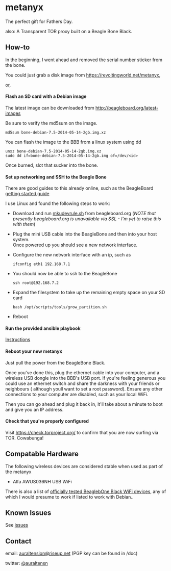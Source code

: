 metanyx
========

The perfect gift for Fathers Day.

also: A Transparent TOR proxy built on a Beagle Bone Black.  

How-to
------

In the beginning, I went ahead and removed the serial number sticker from the bone.

You could just grab a disk image from https://revoltingworld.net/metanyx,

or,

#### Flash an SD card with a Debian image

The latest image can be downloaded from http://beagleboard.org/latest-images

Be sure to verify the md5sum on the image.

    md5sum bone-debian-7.5-2014-05-14-2gb.img.xz

You can flash the image to the BBB from a linux system using dd

    unxz bone-debian-7.5-2014-05-14-2gb.img.xz 
    sudo dd if=bone-debian-7.5-2014-05-14-2gb.img of=/dev/<id>

Once burned, slot that sucker into the bone.

#### Set up networking and SSH to the Beagle Bone

There are good guides to this already online, such as the BeagleBoard [getting started guide](http://beagleboard.org/Getting+Started)

I use Linux and found the following steps to work:

- Download and run [mkudevrule.sh](http://beagleboard.org/static/Drivers/Linux/FTDI/mkudevrule.sh) from beagleboard.org (*NOTE that presently beagleboard.org is unavailable via SSL - I'm yet to raise this with them*)

- Plug the mini USB cable into the BeagleBone and then into your host system.  
Once powered up you should see a new network interface.

- Configure the new network interface with an ip, such as

    `ifconfig eth1 192.168.7.1`

- You should now be able to ssh to the BeagleBone

    `ssh root@192.168.7.2`

- Expand the filesystem to take up the remaining empty space on your SD card

    `bash /opt/scripts/tools/grow_partition.sh`

- Reboot

#### Run the provided ansible playbook
[Instructions](https://github.com/auraltension/metanyx/tree/master/ansible)

#### Reboot your new metanyx
Just pull the power from the BeagleBone Black.

Once you've done this, plug the ethernet cable into your computer, and a wireless USB dongle into the BBB's 
USB port.  If you're feeling generous you could use an ethernet switch and share the darkness with your friends 
or neighbours ( although youll  want to set a root password).  Ensure any other connections to your computer 
are disabled, such as your local WiFi.

Then you can go ahead and plug it back in, it'll take about a minute to boot and give you an IP address.

#### Check that you're properly configured
Visit https://check.torproject.org/ to confirm that you are now surfing via TOR. Cowabunga!

Compatable Hardware
-------------------
The following wireless devices are considered stable when used as part of the metanyx
* Alfa AWUS036NH USB WiFi

There is also a list of [officially tested BeaglebOne Black WiFi devices](http://elinux.org/Beagleboard:BeagleBoneBlack#WIFI_Adapters), any of which I would presume to work if listed to work with Debian..

Known Issues
------------
See [issues](https://github.com/auraltension/metanyx/issues)

Contact
-------
email: auraltension@riseup.net (PGP key can be found in /doc)

twitter: [@auraltensn](https://twitter.com/auraltensn)
